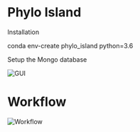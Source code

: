 # Phylo Island

Installation

conda env-create phylo_island python=3.6

Setup the Mongo database

![GUI](https://raw.githubusercontent.com/gabefoley/Phylo_Island/main/images/gui.png)

# Workflow

![Workflow](https://raw.githubusercontent.com/gabefoley/Phylo_Island/main/images/Phylo_Island_ocerview_2021.png)